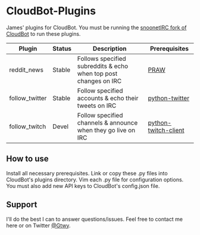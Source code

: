 # CloudBot-Plugins
James' plugins for CloudBot. You must be running the [snoonetIRC fork of CloudBot](https://github.com/snoonetIRC/CloudBot) to run these plugins.

Plugin | Status | Description | Prerequisites
-------|--------|-------------|--------------
reddit_news|Stable|Follows specified subreddits & echo when top post changes on IRC|[PRAW](https://praw.readthedocs.io)
follow_twitter|Stable|Follow specified accounts & echo their tweets on IRC|[python-twitter](https://github.com/bear/python-twitter)
follow_twitch|Devel|Follow specified channels & announce when they go live on IRC|[python-twitch-client](https://github.com/tsifrer/python-twitch-client)

## How to use
Install all necessary prerequisites. Link or copy these .py files into CloudBot's plugins directory. Vim each .py file for configuration options. You must also add new API keys to CloudBot's config.json file.

## Support
I'll do the best I can to answer questions/issues. Feel free to contact me here or on Twitter [@Gtwy](https://twitter.com/Gtwy).
